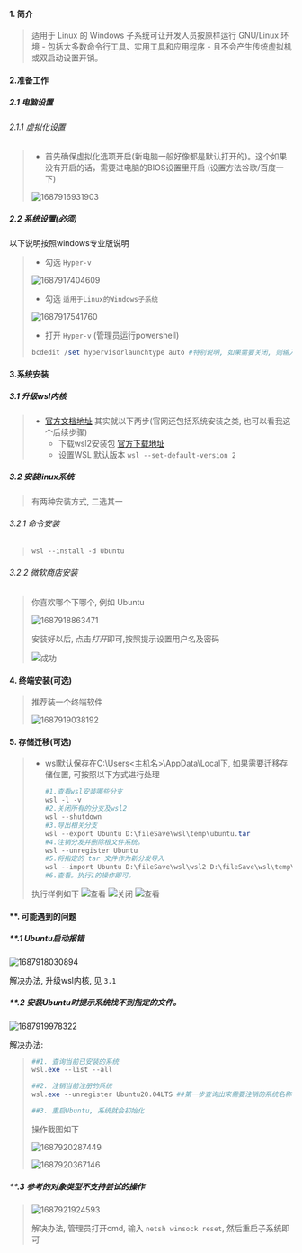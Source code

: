 #### 1. 简介

> 适用于 Linux 的 Windows 子系统可让开发人员按原样运行 GNU/Linux 环境 - 包括大多数命令行工具、实用工具和应用程序 - 且不会产生传统虚拟机或双启动设置开销。

#### 2.准备工作

##### 2.1 电脑设置

###### 2.1.1 虚拟化设置

> - 首先确保虚拟化选项开启(新电脑一般好像都是默认打开的)。这个如果没有开启的话，需要进电脑的BIOS设置里开启 (设置方法谷歌/百度一下)
>
> ![1687916931903](./image/1.wsl/1任务管理器.png)

##### 2.2 系统设置(必须)

以下说明按照windows专业版说明

> - 勾选 `Hyper-v`
>
> ![1687917404609](./image/1.wsl/2Hyper-v.png)
>
> - 勾选 `适用于Linux的Windows子系统`
>
> ![1687917541760](./image/1.wsl/3适用于Linux的Windows子系统.png)
>
> - 打开 `Hyper-v` (管理员运行powershell)
>
> ```powershell
> bcdedit /set hypervisorlaunchtype auto #特别说明, 如果需要关闭, 则输入  bcdedit /set hypervisorlaunchtype off
> ```

#### 3.系统安装

##### 3.1 升级wsl内核

> - [官方文档地址](https://learn.microsoft.com/en-us/windows/wsl/install-manual#step-4---download-the-linux-kernel-update-package) 其实就以下两步(官网还包括系统安装之类, 也可以看我这个后续步骤)
>   - 下载wsl2安装包 [官方下载地址](https://wslstorestorage.blob.core.windows.net/wslblob/wsl_update_x64.msi)
>   - 设置WSL 默认版本  `wsl --set-default-version 2`

##### 3.2 安装linux系统

> 有两种安装方式, 二选其一

###### 3.2.1 命令安装

> ```powershell
> wsl --install -d Ubuntu
> ```

###### 3.2.2 微软商店安装

> 你喜欢哪个下哪个, 例如 Ubuntu
>
> ![1687918863471](./image/1.wsl/4微软商店Ubuntu下载.png)
>
> 安装好以后, 点击*打开*即可,按照提示设置用户名及密码
>
> ![成功](./image/1.wsl/e2_r_成功截图.png)

#### 4. 终端安装(可选)

> 推荐装一个终端软件
>
> ![1687919038192](./image/1.wsl/5终端软件.png)

#### 5. 存储迁移(可选)

> - wsl默认保存在C:\Users\<主机名>\AppData\Local下, 如果需要迁移存储位置, 可按照以下方式进行处理
>   ```powershell
>   #1.查看wsl安装哪些分支
>   wsl -l -v
>   #2.关闭所有的分支及wsl2
>   wsl --shutdown
>   #3.导出相关分支
>   wsl --export Ubuntu D:\fileSave\wsl\temp\ubuntu.tar
>   #4.注销分发并删除根文件系统。
>   wsl --unregister Ubuntu
>   #5.将指定的 tar 文件作为新分发导入
>   wsl --import Ubuntu D:\fileSave\wsl\wsl2 D:\fileSave\wsl\temp\ubuntu.tar
>   #6.查看。执行1的操作即可。
>   ```
>
> 执行样例如下
> ![查看](./image/1.wsl/6查看wsl安装哪些分支.png)
> ![关闭](./image/1.wsl/7关闭所有的分支及wsl2.png)
> ![查看](./image/1.wsl/8导出注销及导入.png)

#### **. 可能遇到的问题

##### **.1 Ubuntu启动报错

![1687918030894](./image/1.wsl/e1_Ubuntu启动Error.png)

解决办法, 升级wsl内核, 见 `3.1`

##### **.2 安装Ubuntu时提示系统找不到指定的文件。 

![1687919978322](./image/1.wsl/e2_系统找不到指定的文件.png)

解决办法:

> ```powershell
> ##1. 查询当前已安装的系统
> wsl.exe --list --all
>
> ##2. 注销当前注册的系统  
> wsl.exe --unregister Ubuntu20.04LTS ##第一步查询出来需要注销的系统名称
>
> ##3. 重启Ubuntu, 系统就会初始化
> ```
>
> 操作截图如下
>
> ![1687920287449](./image/1.wsl/e2_a_卸载子系统.png)
>
> ![1687920367146](./image/1.wsl/e2_r_成功截图.png)

##### **.3 参考的对象类型不支持尝试的操作

> ![1687921924593](./image/1.wsl/e3_参考的对象类型不支持尝试的操作.png)
>
> 解决办法, 管理员打开cmd, 输入 `netsh winsock reset`, 然后重启子系统即可
